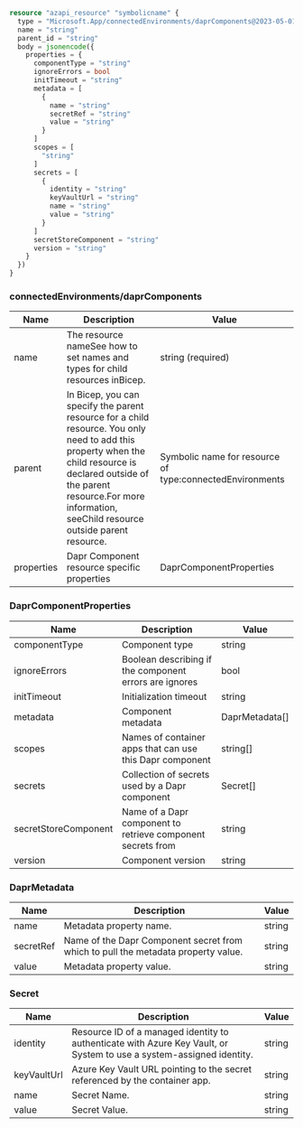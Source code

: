 ```terraform
resource "azapi_resource" "symbolicname" {
  type = "Microsoft.App/connectedEnvironments/daprComponents@2023-05-01"
  name = "string"
  parent_id = "string"
  body = jsonencode({
    properties = {
      componentType = "string"
      ignoreErrors = bool
      initTimeout = "string"
      metadata = [
        {
          name = "string"
          secretRef = "string"
          value = "string"
        }
      ]
      scopes = [
        "string"
      ]
      secrets = [
        {
          identity = "string"
          keyVaultUrl = "string"
          name = "string"
          value = "string"
        }
      ]
      secretStoreComponent = "string"
      version = "string"
    }
  })
}

```

### connectedEnvironments/daprComponents

| Name | Description | Value |
|-|-|-|
| name | The resource nameSee how to set names and types for child resources inBicep. | string (required) |
| parent | In Bicep, you can specify the parent resource for a child resource. You only need to add this property when the child resource is declared outside of the parent resource.For more information, seeChild resource outside parent resource. | Symbolic name for resource of type:connectedEnvironments |
| properties | Dapr Component resource specific properties | DaprComponentProperties |


### DaprComponentProperties

| Name | Description | Value |
|-|-|-|
| componentType | Component type | string |
| ignoreErrors | Boolean describing if the component errors are ignores | bool |
| initTimeout | Initialization timeout | string |
| metadata | Component metadata | DaprMetadata[] |
| scopes | Names of container apps that can use this Dapr component | string[] |
| secrets | Collection of secrets used by a Dapr component | Secret[] |
| secretStoreComponent | Name of a Dapr component to retrieve component secrets from | string |
| version | Component version | string |


### DaprMetadata

| Name | Description | Value |
|-|-|-|
| name | Metadata property name. | string |
| secretRef | Name of the Dapr Component secret from which to pull the metadata property value. | string |
| value | Metadata property value. | string |


### Secret

| Name | Description | Value |
|-|-|-|
| identity | Resource ID of a managed identity to authenticate with Azure Key Vault, or System to use a system-assigned identity. | string |
| keyVaultUrl | Azure Key Vault URL pointing to the secret referenced by the container app. | string |
| name | Secret Name. | string |
| value | Secret Value. | string |



